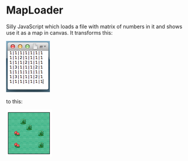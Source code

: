 MapLoader
=========

Silly JavaScript which loads a file with matrix of numbers in it and shows use it as a map in canvas. It transforms this:

![Matrix](https://github.com/RassaLibre/MapLoader/blob/master/pics/matrix.png)

to this:

![Map](https://github.com/RassaLibre/MapLoader/blob/master/pics/map.png)
